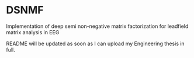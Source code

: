 # DSNMF
Implementation of deep semi non-negative matrix factorization for leadfield matrix analysis in EEG

README will be updated as soon as I can upload my Engineering thesis in full.
